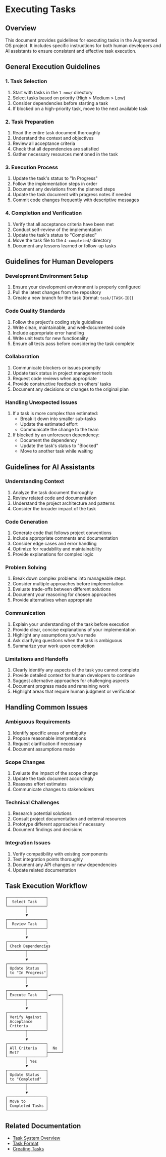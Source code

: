 # Executing Tasks

## Overview

This document provides guidelines for executing tasks in the Augmented OS project. It includes specific instructions for both human developers and AI assistants to ensure consistent and effective task execution.

## General Execution Guidelines

### 1. Task Selection

1. Start with tasks in the `1-now/` directory
2. Select tasks based on priority (High > Medium > Low)
3. Consider dependencies before starting a task
4. If blocked on a high-priority task, move to the next available task

### 2. Task Preparation

1. Read the entire task document thoroughly
2. Understand the context and objectives
3. Review all acceptance criteria
4. Check that all dependencies are satisfied
5. Gather necessary resources mentioned in the task

### 3. Execution Process

1. Update the task's status to "In Progress"
2. Follow the implementation steps in order
3. Document any deviations from the planned steps
4. Update the task document with progress notes if needed
5. Commit code changes frequently with descriptive messages

### 4. Completion and Verification

1. Verify that all acceptance criteria have been met
2. Conduct self-review of the implementation
3. Update the task's status to "Completed"
4. Move the task file to the `4-completed/` directory
5. Document any lessons learned or follow-up tasks

## Guidelines for Human Developers

### Development Environment Setup

1. Ensure your development environment is properly configured
2. Pull the latest changes from the repository
3. Create a new branch for the task (format: `task/[TASK-ID]`)

### Code Quality Standards

1. Follow the project's coding style guidelines
2. Write clean, maintainable, and well-documented code
3. Include appropriate error handling
4. Write unit tests for new functionality
5. Ensure all tests pass before considering the task complete

### Collaboration

1. Communicate blockers or issues promptly
2. Update task status in project management tools
3. Request code reviews when appropriate
4. Provide constructive feedback on others' tasks
5. Document any decisions or changes to the original plan

### Handling Unexpected Issues

1. If a task is more complex than estimated:
   * Break it down into smaller sub-tasks
   * Update the estimated effort
   * Communicate the change to the team
2. If blocked by an unforeseen dependency:
   * Document the dependency
   * Update the task's status to "Blocked"
   * Move to another task while waiting

## Guidelines for AI Assistants

### Understanding Context

1. Analyze the task document thoroughly
2. Review related code and documentation
3. Understand the project architecture and patterns
4. Consider the broader impact of the task

### Code Generation

1. Generate code that follows project conventions
2. Include appropriate comments and documentation
3. Consider edge cases and error handling
4. Optimize for readability and maintainability
5. Provide explanations for complex logic

### Problem Solving

1. Break down complex problems into manageable steps
2. Consider multiple approaches before implementation
3. Evaluate trade-offs between different solutions
4. Document your reasoning for chosen approaches
5. Provide alternatives when appropriate

### Communication

1. Explain your understanding of the task before execution
2. Provide clear, concise explanations of your implementation
3. Highlight any assumptions you've made
4. Ask clarifying questions when the task is ambiguous
5. Summarize your work upon completion

### Limitations and Handoffs

1. Clearly identify any aspects of the task you cannot complete
2. Provide detailed context for human developers to continue
3. Suggest alternative approaches for challenging aspects
4. Document progress made and remaining work
5. Highlight areas that require human judgment or verification

## Handling Common Issues

### Ambiguous Requirements

1. Identify specific areas of ambiguity
2. Propose reasonable interpretations
3. Request clarification if necessary
4. Document assumptions made

### Scope Changes

1. Evaluate the impact of the scope change
2. Update the task document accordingly
3. Reassess effort estimates
4. Communicate changes to stakeholders

### Technical Challenges

1. Research potential solutions
2. Consult project documentation and external resources
3. Prototype different approaches if necessary
4. Document findings and decisions

### Integration Issues

1. Verify compatibility with existing components
2. Test integration points thoroughly
3. Document any API changes or new dependencies
4. Update related documentation

## Task Execution Workflow

```
┌─────────────────┐
│  Select Task    │
└────────┬────────┘
         │
         ▼
┌─────────────────┐
│  Review Task    │
└────────┬────────┘
         │
         ▼
┌─────────────────┐
│ Check Dependencies
└────────┬────────┘
         │
         ▼
┌─────────────────┐
│ Update Status   │
│ to "In Progress"│
└────────┬────────┘
         │
         ▼
┌─────────────────┐
│ Execute Task    │◄─────┐
└────────┬────────┘      │
         │               │
         ▼               │
┌─────────────────┐      │
│ Verify Against  │      │
│ Acceptance      │      │
│ Criteria        │      │
└────────┬────────┘      │
         │               │
         ▼               │
┌─────────────────┐      │
│ All Criteria    │  No  │
│ Met?            ├──────┘
└────────┬────────┘
         │ Yes
         ▼
┌─────────────────┐
│ Update Status   │
│ to "Completed"  │
└────────┬────────┘
         │
         ▼
┌─────────────────┐
│ Move to         │
│ Completed Tasks │
└─────────────────┘
```

## Related Documentation

- [Task System Overview](./README.md)
- [Task Format](./task-format.md)
- [Creating Tasks](./creating-tasks.md) 
